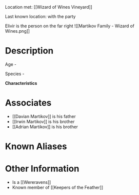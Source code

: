 Location met: [[Wizard of Wines Vineyard]]

Last known location: with the party

Elivir is the person on the far right
![[Martikov Family - Wizard of Wines.png]]
# Description
Age - 

Species - 

**Characteristics**

# Associates
* [[Davian Martikov]] is his father
* [[Irwin Martikov]] is his brother
* [[Adrian Martikov]] is his brother
# Known Aliases

# Other Information
* Is a [[Wereravens]]
* Known member of [[Keepers of the Feather]]



